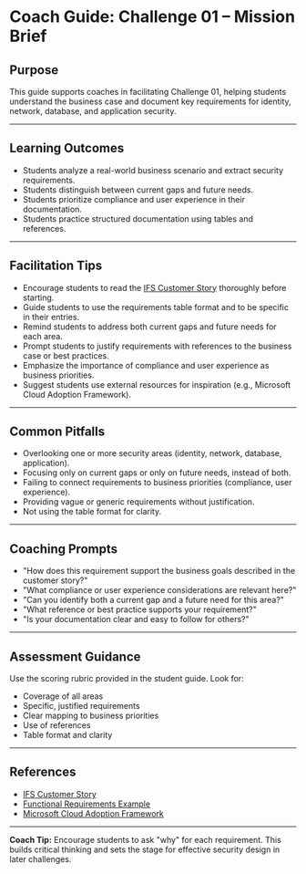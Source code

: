 # Coach Guide: Challenge 01 – Mission Brief

## Purpose

This guide supports coaches in facilitating Challenge 01, helping students understand the business case and document key requirements for identity, network, database, and application security.

---

## Learning Outcomes

- Students analyze a real-world business scenario and extract security requirements.
- Students distinguish between current gaps and future needs.
- Students prioritize compliance and user experience in their documentation.
- Students practice structured documentation using tables and references.

---

## Facilitation Tips

- Encourage students to read the [IFS Customer Story](https://jonathan-vella.github.io/xlr8-e2eaisolutions/customer-story/) thoroughly before starting.
- Guide students to use the requirements table format and to be specific in their entries.
- Remind students to address both current gaps and future needs for each area.
- Prompt students to justify requirements with references to the business case or best practices.
- Emphasize the importance of compliance and user experience as business priorities.
- Suggest students use external resources for inspiration (e.g., Microsoft Cloud Adoption Framework).

---

## Common Pitfalls

- Overlooking one or more security areas (identity, network, database, application).
- Focusing only on current gaps or only on future needs, instead of both.
- Failing to connect requirements to business priorities (compliance, user experience).
- Providing vague or generic requirements without justification.
- Not using the table format for clarity.

---

## Coaching Prompts

- "How does this requirement support the business goals described in the customer story?"
- "What compliance or user experience considerations are relevant here?"
- "Can you identify both a current gap and a future need for this area?"
- "What reference or best practice supports your requirement?"
- "Is your documentation clear and easy to follow for others?"

---

## Assessment Guidance

Use the scoring rubric provided in the student guide. Look for:
- Coverage of all areas
- Specific, justified requirements
- Clear mapping to business priorities
- Use of references
- Table format and clarity

---

## References

- [IFS Customer Story](https://jonathan-vella.github.io/xlr8-e2eaisolutions/customer-story/)
- [Functional Requirements Example](https://jonathan-vella.github.io/xlr8-e2eaisolutions/docs/02-agent/ifs-agent-step2-functional-requirements/)
- [Microsoft Cloud Adoption Framework](https://learn.microsoft.com/en-us/azure/cloud-adoption-framework/)

---

**Coach Tip:**
Encourage students to ask "why" for each requirement. This builds critical thinking and sets the stage for effective security design in later challenges.
